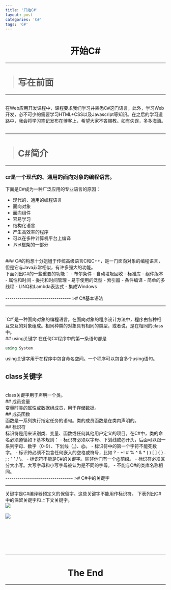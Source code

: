 ```yaml
---
title: '开始C#'
layout: post
categories: 'C#'
tags: 'C#'
---
```

# <center> 开始C# <center/>
-------------------------  
># 写在前面

------------------------------
<br/>
在Web应用开发课程中，课程要求我们学习并熟悉C#这门语言，此外，学习Web开发，必不可少的需要学习HTML+CSS以及Javascript等知识。在之后的学习道路中，我会将学习笔记发布在博客上，希望大家不吝赐教。如有失误，多多海涵。
<br/><br/>

-------------------------
># C#简介  

---------------------------  
### `C#`是一个现代的、通用的面向对象的编程语言。  
下面是C#成为一种广泛应用的专业语言的原因：  
- 现代的、通用的编程语言
- 面向对象 
- 面向组件
- 容易学习
- 结构化语言
- 产生高效率的程序
- 可以在多种计算机平台上编译
- .Net框架的一部分  
<br/>
### C#的构想十分姐姐于传统高级语言C和C++，是一门面向对象的编程语言，但是它与Java非常相似，有许多强大的功能。
<br/>
下面列出C#的一些重要的功能：
- 布尔条件
- 自动垃圾回收
- 标准库
- 组件版本
- 属性和时间
- 委托和时间管理
- 易于使用的泛型
- 索引器
- 条件编译
- 简单的多线程
- LINQ和Lambda表达式
- 集成Windows
<br/>
<br/>
--------------------------------  
># C#基本语法  

--------------------------------  
<br/>
`C#`是一种面向对象的编程语言。在面向对象的程序设计方法中，程序由各种相互交互的对象组成。相同种类的对象具有相同的类型，或者说，是在相同的class中。
<br/>
## using关键字
在任何C#程序中的第一条语句都是  

``` c#
using System 
```

using关键字用于在程序中包含命名空间。一个程序可以包含多个using语句。
<br/>
## class关键字  
<br/>
class关键字用于声明一个类。
<br/>
## 成员变量  
<br/>
变量时类的属性或数据组成员，用于存储数据。
<br/>
## 成员函数  
<br/>
函数是一系列执行指定任务的语句。类的成员函数是在类内声明的。
<br/>
## 标识符  
<br/>
标识符是用来识别类、变量、函数或任何其他用户定义的项目。在C#中，类的命名必须遵循如下基本规则：
- 标识符必须以字母、下划线或@开头，后面可以跟一系列字母、数字（0-9）、下划线（_)、@。
- 标识符中的第一个字符不能死数字。
- 标识符必须不包含任何嵌入的空格或符号，比如 ? - +! # % ^ & * ( ) [ ] { } . ; : " ' / \。
- 标识符不能是C#的关键字。除非他们有一个@前缀。
- 标识符必须区分大小写。大写字母和小写字母被认为是不同的字母。
- 不能与C#的类库名称相同。
<br/>
---------------------------------  
># C#中的关键字  

-----------------------------------  
关键字是C#编译器预定义的保留字。这些关键字不能用作标识符。
下表列出C#中的保留关键字和上下文关键字。
<br/>
![](https://i.imgur.com/R4T7YR5.png)
<br/><br/>
![](https://i.imgur.com/EUBsW5o.png)









<br/><br/><br/><br/><br/>

-------------------------------------
# <center>The End<center/>  
-------------------------------------